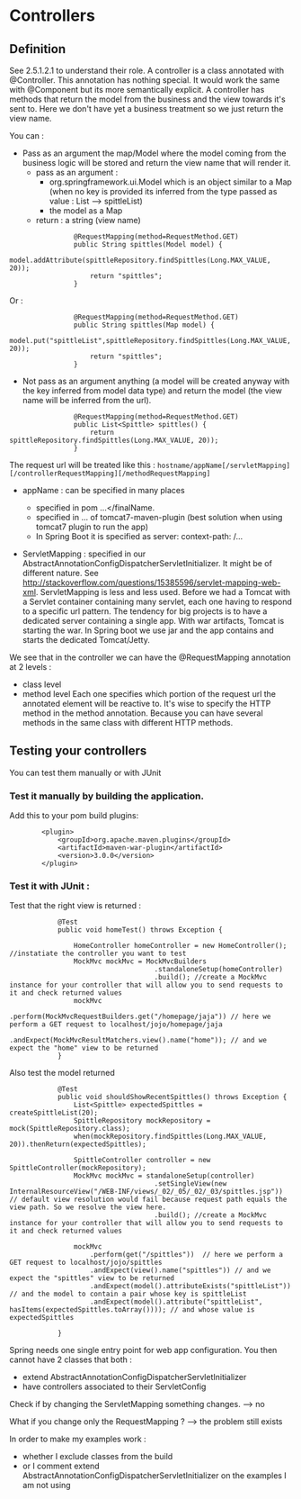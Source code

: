 # Controllers

## Definition

See 2.5.1.2.1 to understand their role.
A controller is a class annotated with @Controller. This annotation has nothing special. It would work the same with @Component but its more semantically explicit.
A controller has methods that return the model from the business and the view towards it's sent to. Here we don't have yet a business treatment so we just return the view name.

You can :

- Pass as an argument the map/Model where the model coming from the business logic will be stored and return the view name that will render it.
    * pass as an argument :
        * org.springframework.ui.Model which is an object similar to a Map (when no key is provided its inferred from the type passed as value : List<Spittle> --> spittleList)
        * the model as a Map
    * return : a string (view name)

```
                @RequestMapping(method=RequestMethod.GET)
                public String spittles(Model model) {
                    model.addAttribute(spittleRepository.findSpittles(Long.MAX_VALUE, 20));
                    return "spittles";
                }
```

Or :

```
                @RequestMapping(method=RequestMethod.GET)
                public String spittles(Map model) {
                    model.put("spittleList",spittleRepository.findSpittles(Long.MAX_VALUE, 20));
                    return "spittles";
                }
```

- Not pass as an argument anything (a model will be created anyway with the key inferred from model data type) and return the model (the view name will be inferred from the url).

```
                @RequestMapping(method=RequestMethod.GET)
                public List<Spittle> spittles() {
                    return spittleRepository.findSpittles(Long.MAX_VALUE, 20));
                }
```

The request url will be treated like this :
```hostname/appName[/servletMapping][/controllerRequestMapping][/methodRequestMapping]```

* appName : can be specified in many places
    * specified in pom <build><finalName>...</finalName</build>.
    * specified in <plugin><configuration><path>...</path> of <artifactId>tomcat7-maven-plugin</artifactId> (best solution when using tomcat7 plugin to run the app)
    * In Spring Boot it is specified as server: context-path: /...

* ServletMapping : specified in our AbstractAnnotationConfigDispatcherServletInitializer. It might be of different nature. See http://stackoverflow.com/questions/15385596/servlet-mapping-web-xml.
    ServletMapping is less and less used. Before we had a Tomcat with a Servlet container containing many servlet, each one having to respond to a specific url pattern.
    The tendency for big projects is to have a dedicated server containing a single app. With war artifacts, Tomcat is starting the war.
    In Spring boot we use jar and the app contains and starts the dedicated Tomcat/Jetty.

We see that in the controller we can have the @RequestMapping annotation at 2 levels :

* class level
* method level
Each one specifies which portion of the request url the annotated element will be reactive to.
It's wise to specify the HTTP method in the method annotation. Because you can have several methods in the same class with different HTTP methods.

## Testing your controllers

You can test them manually or with JUnit

### Test it manually by building the application.

Add this to your pom build plugins:
```
        <plugin>
            <groupId>org.apache.maven.plugins</groupId>
            <artifactId>maven-war-plugin</artifactId>
            <version>3.0.0</version>
        </plugin>
```

### Test it with JUnit :

Test that the right view is returned :

```
            @Test
            public void homeTest() throws Exception {

                HomeController homeController = new HomeController(); //instatiate the controller you want to test
                MockMvc mockMvc = MockMvcBuilders
                                    .standaloneSetup(homeController)
                                    .build(); //create a MockMvc instance for your controller that will allow you to send requests to it and check returned values
                mockMvc
                    .perform(MockMvcRequestBuilders.get("/homepage/jaja")) // here we perform a GET request to localhost/jojo/homepage/jaja
                    .andExpect(MockMvcResultMatchers.view().name("home")); // and we expect the "home" view to be returned
            }
```

Also test the model returned

```
            @Test
            public void shouldShowRecentSpittles() throws Exception {
                List<Spittle> expectedSpittles = createSpittleList(20);
                SpittleRepository mockRepository = mock(SpittleRepository.class);
                when(mockRepository.findSpittles(Long.MAX_VALUE, 20)).thenReturn(expectedSpittles);
        
                SpittleController controller = new SpittleController(mockRepository);
                MockMvc mockMvc = standaloneSetup(controller)
                                    .setSingleView(new InternalResourceView("/WEB-INF/views/_02/_05/_02/_03/spittles.jsp")) // default view resolution would fail because request path equals the view path. So we resolve the view here.
                                    .build(); //create a MockMvc instance for your controller that will allow you to send requests to it and check returned values
    
                mockMvc
                    .perform(get("/spittles"))  // here we perform a GET request to localhost/jojo/spittles
                    .andExpect(view().name("spittles")) // and we expect the "spittles" view to be returned
                    .andExpect(model().attributeExists("spittleList")) // and the model to contain a pair whose key is spittleList
                    .andExpect(model().attribute("spittleList", hasItems(expectedSpittles.toArray()))); // and whose value is expectedSpittles
    
            }
```

Spring needs one single entry point for web app configuration.
You then cannot have 2 classes that both :

* extend AbstractAnnotationConfigDispatcherServletInitializer
* have controllers associated to their ServletConfig

Check if by changing the ServletMapping something changes. --> no

What if you change only the RequestMapping ? --> the problem still exists

In order to make my examples work :
 
* whether I exclude classes from the build
* or I comment extend AbstractAnnotationConfigDispatcherServletInitializer on the examples I am not using
